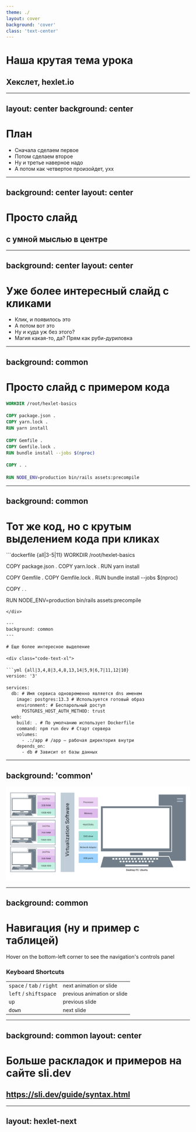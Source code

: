 ```yaml
---
theme: ./
layout: cover
background: 'cover'
class: 'text-center'
---
```


# Наша крутая тема урока
## Хекслет, hexlet.io

---
layout: center
background: center
---

# План

* Сначала сделаем первое
* Потом сделаем второе
* Ну и третье наверное надо
* А потом как четвертое произойдет, ухх

---
background: center
layout: center
---

# Просто слайд
## с умной мыслью в центре

---
background: center
layout: center
---

# Уже более интересный слайд с кликами

<v-clicks>

* Клик, и появилось это
* А потом вот это
* Ну и куда уж без этого?
* Магия какая-то, да? Прям как руби-дуриловка

</v-clicks>

---
background: common
---

# Просто слайд с примером кода

<div class="code-text-xl">

```dockerfile
WORKDIR /root/hexlet-basics

COPY package.json .
COPY yarn.lock .
RUN yarn install

COPY Gemfile .
COPY Gemfile.lock .
RUN bundle install --jobs $(nproc)

COPY . .

RUN NODE_ENV=production bin/rails assets:precompile
```

</div>


---
background: common
---

# Тот же код, но с крутым выделением кода при кликах

<div class="code-text-xl">
```dockerfile {all|3-5|11}
WORKDIR /root/hexlet-basics

COPY package.json .
COPY yarn.lock .
RUN yarn install

COPY Gemfile .
COPY Gemfile.lock .
RUN bundle install --jobs $(nproc)

COPY . .

RUN NODE_ENV=production bin/rails assets:precompile
```
</div>

---
background: common
---

# Еще более интересное выделение

<div class="code-text-xl">

```yml {all|3,4,8|3,4,8,13,14|5,9|6,7|11,12|10}
version: '3'

services:
  db: # Имя сервиса одновременно является dns именем
    image: postgres:13.3 # Используется готовый образ
    environment: # Беспарольный доступ
      POSTGRES_HOST_AUTH_METHOD: trust
  web:
    build: . # По умолчанию использует Dockerfile
    command: npm run dev # Старт сервера
    volumes:
      - .:/app # /app – рабочая директория внутри
    depends_on:
      - db # Зависит от базы данных
```

</div>

---
background: 'common'
---
<!-- Просто картинка -->
![image1](assets/virtualization.png)


---
background: common
---

# Навигация (ну и пример с таблицей)

Hover on the bottom-left corner to see the navigation's controls panel

### Keyboard Shortcuts

|     |     |
| --- | --- |
| <kbd>space</kbd> / <kbd>tab</kbd> / <kbd>right</kbd> | next animation or slide |
| <kbd>left</kbd>  / <kbd>shift</kbd><kbd>space</kbd> | previous animation or slide |
| <kbd>up</kbd> | previous slide |
| <kbd>down</kbd> | next slide |

---
background: common
layout: center
---

# Больше раскладок и примеров на сайте sli.dev
## https://sli.dev/guide/syntax.html

<!-- Последний слайд всегда оставляем `hexlet-next` -->
---
layout: hexlet-next
---
